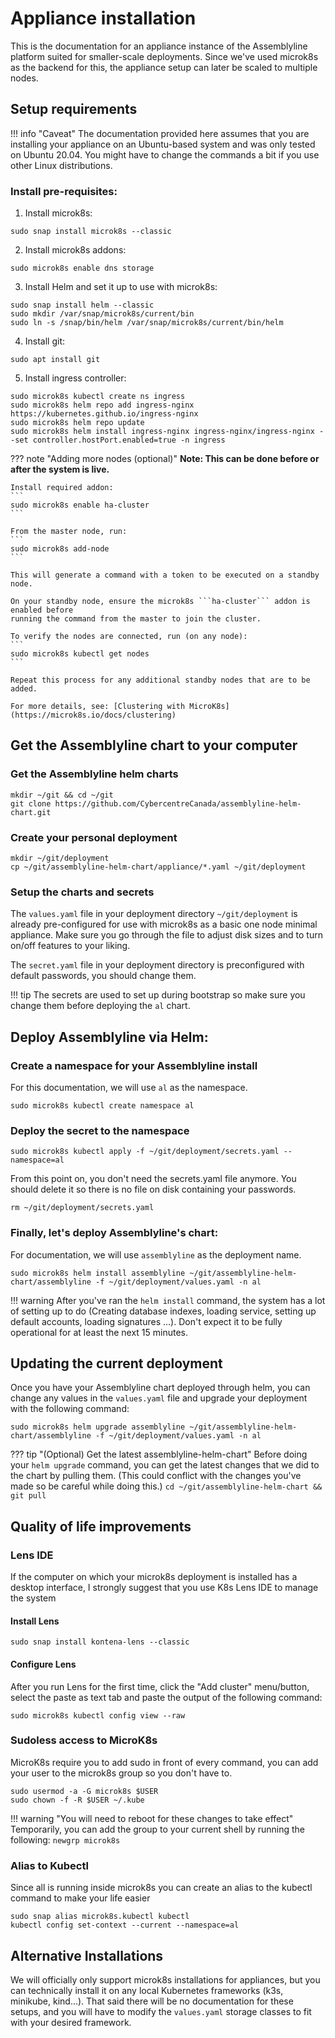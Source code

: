 # Appliance installation

This is the documentation for an appliance instance of the Assemblyline platform suited for smaller-scale deployments. Since we've used microk8s as the backend for this, the appliance setup can later be scaled to multiple nodes.

## Setup requirements

!!! info "Caveat"
    The documentation provided here assumes that you are installing your appliance on an Ubuntu-based system and was only tested on Ubuntu 20.04. You might have to change the commands a bit if you use other Linux distributions.

### Install pre-requisites:

1. Install microk8s:
```
sudo snap install microk8s --classic
```
2. Install microk8s addons:
```
sudo microk8s enable dns storage
```
3. Install Helm and set it up to use with microk8s:
```
sudo snap install helm --classic
sudo mkdir /var/snap/microk8s/current/bin
sudo ln -s /snap/bin/helm /var/snap/microk8s/current/bin/helm
```
4. Install git:
```
sudo apt install git
```
5. Install ingress controller:
```
sudo microk8s kubectl create ns ingress
sudo microk8s helm repo add ingress-nginx https://kubernetes.github.io/ingress-nginx
sudo microk8s helm repo update
sudo microk8s helm install ingress-nginx ingress-nginx/ingress-nginx --set controller.hostPort.enabled=true -n ingress
```

??? note "Adding more nodes (optional)"
    **Note: This can be done before or after the system is live.**

    Install required addon:
    ```
    sudo microk8s enable ha-cluster
    ```

    From the master node, run:
    ```
    sudo microk8s add-node
    ```

    This will generate a command with a token to be executed on a standby node.

    On your standby node, ensure the microk8s ```ha-cluster``` addon is enabled before
    running the command from the master to join the cluster.

    To verify the nodes are connected, run (on any node):
    ```
    sudo microk8s kubectl get nodes
    ```

    Repeat this process for any additional standby nodes that are to be added.

    For more details, see: [Clustering with MicroK8s](https://microk8s.io/docs/clustering)

## Get the Assemblyline chart to your computer

### Get the Assemblyline helm charts

```
mkdir ~/git && cd ~/git
git clone https://github.com/CybercentreCanada/assemblyline-helm-chart.git
```

### Create your personal deployment

```
mkdir ~/git/deployment
cp ~/git/assemblyline-helm-chart/appliance/*.yaml ~/git/deployment
```

### Setup the charts and secrets

The ```values.yaml``` file in your deployment directory ```~/git/deployment``` is already pre-configured for use with microk8s as a basic one node minimal appliance. Make sure you go through the file to adjust disk sizes and to turn on/off features to your liking.

The ```secret.yaml``` file in your deployment directory is preconfigured with default passwords, you should change them.

!!! tip
    The secrets are used to set up during bootstrap so make sure you change them before deploying the ```al``` chart.

## Deploy Assemblyline via Helm:

### Create a namespace for your Assemblyline install

For this documentation, we will use ```al``` as the namespace.

```
sudo microk8s kubectl create namespace al
```

### Deploy the secret to the namespace

```
sudo microk8s kubectl apply -f ~/git/deployment/secrets.yaml --namespace=al
```

From this point on, you don't need the secrets.yaml file anymore. You should delete it so there is no file on disk containing your passwords.

```
rm ~/git/deployment/secrets.yaml
```

### Finally, let's deploy Assemblyline's chart:

For documentation, we will use ```assemblyline``` as the deployment name.

```
sudo microk8s helm install assemblyline ~/git/assemblyline-helm-chart/assemblyline -f ~/git/deployment/values.yaml -n al
```

!!! warning
    After you've ran the `helm install` command, the system has a lot of setting up to do (Creating database indexes, loading service, setting up default accounts, loading signatures ...). Don't expect it to be fully operational for at least the next 15 minutes.


## Updating the current deployment

Once you have your Assemblyline chart deployed through helm, you can change any values in the ```values.yaml``` file and upgrade your deployment with the following command:
```
sudo microk8s helm upgrade assemblyline ~/git/assemblyline-helm-chart/assemblyline -f ~/git/deployment/values.yaml -n al
```

??? tip "(Optional) Get the latest assemblyline-helm-chart"
    Before doing your `helm upgrade` command, you can get the latest changes that we did to the chart by pulling them. (This could conflict with the changes you've made so be careful while doing this.)
    ```
    cd ~/git/assemblyline-helm-chart && git pull
    ```

## Quality of life improvements

### Lens IDE
If the computer on which your microk8s deployment is installed has a desktop interface, I strongly suggest that you use K8s Lens IDE to manage the system

#### Install Lens
```
sudo snap install kontena-lens --classic
```
#### Configure Lens
After you run Lens for the first time, click the "Add cluster" menu/button, select the paste as text tab and paste the output of the following command:
```
sudo microk8s kubectl config view --raw
```

### Sudoless access to MicroK8s
MicroK8s require you to add sudo in front of every command, you can add your user to the microk8s group so you don't have to.

```
sudo usermod -a -G microk8s $USER
sudo chown -f -R $USER ~/.kube
```

!!! warning "You will need to reboot for these changes to take effect"
    Temporarily, you can add the group to your current shell by running the following:
    ```
    newgrp microk8s
    ```

### Alias to Kubectl

Since all is running inside microk8s you can create an alias to the kubectl command to make your life easier
```
sudo snap alias microk8s.kubectl kubectl
kubectl config set-context --current --namespace=al
```

## Alternative Installations

We will officially only support microk8s installations for appliances, but you can technically install it on any local Kubernetes frameworks (k3s, minikube, kind...). That said there will be no documentation for these setups, and you will have to modify the ```values.yaml``` storage classes to fit with your desired framework.
